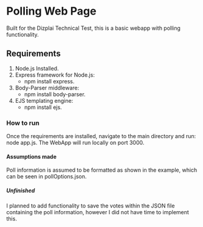 # Polling Web Page

Built for the Dizplai Technical Test, this is a basic webapp with polling functionality.

## Requirements
1. Node.js Installed.
2. Express framework for Node.js:
	- npm install express.
2. Body-Parser middleware:
	- npm install body-parser.
3. EJS templating engine:
	- npm install ejs.

### How to run
Once the requirements are installed, navigate to the main directory and run: node app.js.
The WebApp will run locally on port 3000.

#### Assumptions made
Poll information is assumed to be formatted as shown in the example, which can be seen in pollOptions.json.

##### Unfinished
I planned to add functionality to save the votes within the JSON file containing the poll information, 
however I did not have time to implement this. 
 
